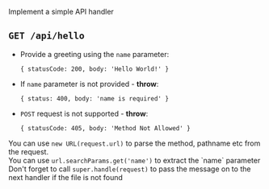 Implement a simple API handler

## `GET /api/hello`
- Provide a greeting using the `name` parameter:

  `{ statusCode: 200, body: 'Hello World!' }`

- If `name` parameter is not provided - **throw**:

  `{ status: 400, body: 'name is required' }`

- `POST` request is not supported - **throw**:

  `{ statusCode: 405, body: 'Method Not Allowed' }`

<div class="hint">
  You can use <code>new URL(request.url)</code> to parse the method, pathname etc from the request.
</div>

<div class="hint">
  You can use <code>url.searchParams.get('name')</code> to extract the `name` parameter
</div>

<div class="hint">
  Don't forget to call <code>super.handle(request)</code> to pass the message on to the next handler
if the file is not found
</div>

